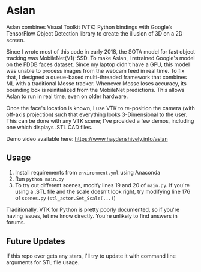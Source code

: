 # Aslan  
Aslan combines Visual Toolkit (VTK) Python bindings with Google’s TensorFlow Object Detection library to create the
illusion of 3D on a 2D screen.
  
Since I wrote most of this code in early 2018, the SOTA model for fast object tracking was MobileNet(V1)-SSD. To make
Aslan, I retrained Google's model on the FDDB faces dataset. Since my laptop didn't have a GPU, this model was unable to
process images from the webcam feed in real time. To fix that, I designed a queue-based multi-threaded framework that
combines ML with a traditional Mosse tracker. Whenever Mosse loses accuracy, its bounding box is reinitialized from the
MobileNet predictions. This allows Aslan to run in real time, even on older hardware.  
  
Once the face's location is known, I use VTK to re-position the camera (with off-axis projection) such that everything
looks 3-Dimensional to the user. This can be done with any VTK scene; I've provided a few demos, including one which displays .STL
CAD files.
  
Demo video available here: https://www.haydenshively.info/aslan
  
## Usage
1. Install requirements from `environment.yml` using Anaconda
2. Run `python main.py`
3. To try out different scenes, modify lines 19 and 20 of `main.py`. If you're using a .STL file and the scale doesn't
look right, try modifying line 176 of `scenes.py` (`stl_actor.Set_Scale(...)`)
  
Traditionally, VTK for Python is pretty poorly documented, so if you're having issues, let me know directly. You're
unlikely to find answers in forums.
  
## Future Updates
If this repo ever gets any stars, I'll try to update it with command line arguments for STL file usage.